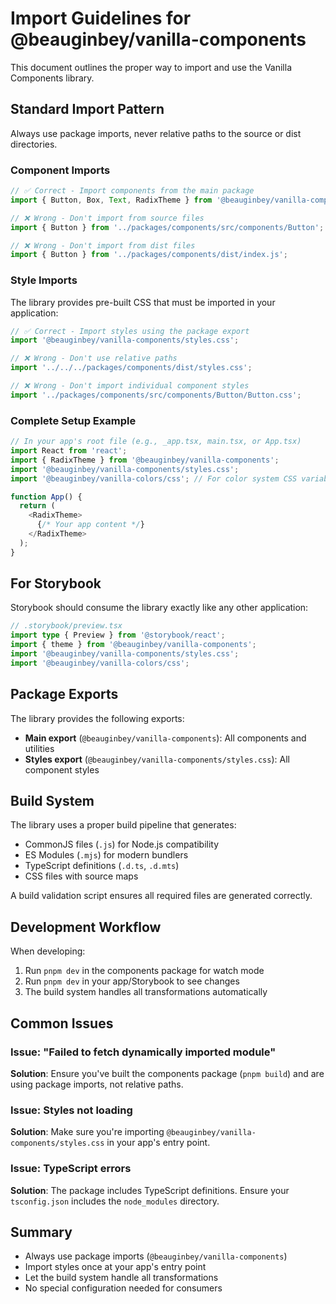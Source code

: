 # Import Guidelines for @beauginbey/vanilla-components

This document outlines the proper way to import and use the Vanilla Components library.

## Standard Import Pattern

Always use package imports, never relative paths to the source or dist directories.

### Component Imports

```typescript
// ✅ Correct - Import components from the main package
import { Button, Box, Text, RadixTheme } from '@beauginbey/vanilla-components';

// ❌ Wrong - Don't import from source files
import { Button } from '../packages/components/src/components/Button';

// ❌ Wrong - Don't import from dist files
import { Button } from '../packages/components/dist/index.js';
```

### Style Imports

The library provides pre-built CSS that must be imported in your application:

```typescript
// ✅ Correct - Import styles using the package export
import '@beauginbey/vanilla-components/styles.css';

// ❌ Wrong - Don't use relative paths
import '../../../packages/components/dist/styles.css';

// ❌ Wrong - Don't import individual component styles
import '../packages/components/src/components/Button/Button.css';
```

### Complete Setup Example

```typescript
// In your app's root file (e.g., _app.tsx, main.tsx, or App.tsx)
import React from 'react';
import { RadixTheme } from '@beauginbey/vanilla-components';
import '@beauginbey/vanilla-components/styles.css';
import '@beauginbey/vanilla-colors/css'; // For color system CSS variables

function App() {
  return (
    <RadixTheme>
      {/* Your app content */}
    </RadixTheme>
  );
}
```

## For Storybook

Storybook should consume the library exactly like any other application:

```typescript
// .storybook/preview.tsx
import type { Preview } from '@storybook/react';
import { theme } from '@beauginbey/vanilla-components';
import '@beauginbey/vanilla-components/styles.css';
import '@beauginbey/vanilla-colors/css';
```

## Package Exports

The library provides the following exports:

- **Main export** (`@beauginbey/vanilla-components`): All components and utilities
- **Styles export** (`@beauginbey/vanilla-components/styles.css`): All component styles

## Build System

The library uses a proper build pipeline that generates:
- CommonJS files (`.js`) for Node.js compatibility
- ES Modules (`.mjs`) for modern bundlers
- TypeScript definitions (`.d.ts`, `.d.mts`)
- CSS files with source maps

A build validation script ensures all required files are generated correctly.

## Development Workflow

When developing:

1. Run `pnpm dev` in the components package for watch mode
2. Run `pnpm dev` in your app/Storybook to see changes
3. The build system handles all transformations automatically

## Common Issues

### Issue: "Failed to fetch dynamically imported module"
**Solution**: Ensure you've built the components package (`pnpm build`) and are using package imports, not relative paths.

### Issue: Styles not loading
**Solution**: Make sure you're importing `@beauginbey/vanilla-components/styles.css` in your app's entry point.

### Issue: TypeScript errors
**Solution**: The package includes TypeScript definitions. Ensure your `tsconfig.json` includes the `node_modules` directory.

## Summary

- Always use package imports (`@beauginbey/vanilla-components`)
- Import styles once at your app's entry point
- Let the build system handle all transformations
- No special configuration needed for consumers